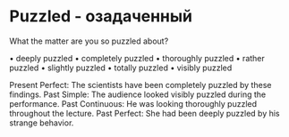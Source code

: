 # Puzzled - озадаченный

What the matter are you so puzzled about?

• deeply puzzled
• completely puzzled
• thoroughly puzzled
• rather puzzled
• slightly puzzled
• totally puzzled
• visibly puzzled

Present Perfect: The scientists have been completely puzzled by these findings.
Past Simple: The audience looked visibly puzzled during the performance.
Past Continuous: He was looking thoroughly puzzled throughout the lecture.
Past Perfect: She had been deeply puzzled by his strange behavior.
